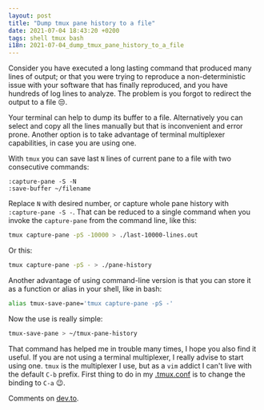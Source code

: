 ```yaml
---
layout: post
title: "Dump tmux pane history to a file"
date: 2021-07-04 18:43:20 +0200
tags: shell tmux bash
i18n: 2021-07-04_dump_tmux_pane_history_to_a_file
---
```

Consider you have executed a long lasting command that produced many lines of output; or that you were trying to reproduce a non-deterministic issue with your software that has finally reproduced, and you have hundreds of log lines to analyze. The problem is you forgot to redirect the output to a file 😒.


Your terminal can help to dump its buffer to a file. Alternatively you can select and copy all the lines manually but that is inconvenient and error prone. Another option is to take advantage of terminal multiplexer capabilities, in case you are using one.


With `tmux` you can save last `N` lines of current pane to a file with two consecutive commands:


```tmux
:capture-pane -S -N
:save-buffer ~/filename
```


Replace `N` with desired number, or capture whole pane history with `:capture-pane -S -`.
That can be reduced to a single command when you invoke the `capture-pane` from the command line, like this:


```bash
tmux capture-pane -pS -10000 > ./last-10000-lines.out
```


Or this:


```bash
tmux capture-pane -pS - > ./pane-history
```


Another advantage of using command-line version is that you can store it as a function or alias in your shell, like in bash:


```bash
alias tmux-save-pane='tmux capture-pane -pS -'
```


Now the use is really simple:


```bash
tmux-save-pane > ~/tmux-pane-history
```


That command has helped me in trouble many times, I hope you also find it useful. If you are not using a terminal multiplexer, I really advise to start using one. `tmux` is the multiplexer I use, but as a `vim` addict I can't live with the default `C-b` prefix. First thing to do in my [.tmux.conf](https://github.com/maniowy/dotfiles/blob/master/.tmux.conf) is to change the binding to `C-a` 😉.


Comments on [dev.to](https://dev.to/maniowy/dump-tmux-pane-history-to-a-file-14pi).
